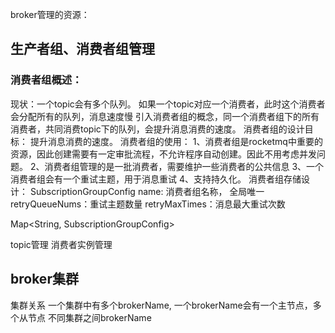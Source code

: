 broker管理的资源：

## 生产者组、消费者组管理
### 消费者组概述：
现状：一个topic会有多个队列。 如果一个topic对应一个消费者，此时这个消费者会分配所有的队列，消息速度慢
引入消费者组的概念，同一个消费者组下的所有消费者，共同消费topic下的队列，会提升消息消费的速度。
消费者组的设计目标： 提升消息消费的速度。
消费者组的使用：
    1、消费者组是rocketmq中重要的资源，因此创建需要有一定审批流程，不允许程序自动创建。因此不用考虑并发问题。
    2、消费者组管理的是一批消费者，需要维护一些消费者的公共信息
    3、一个消费者组会有一个重试主题，用于消息重试
    4、支持持久化。 
消费者组存储设计：
    SubscriptionGroupConfig
    name: 消费者组名称， 全局唯一
    retryQueueNums：重试主题数量
    retryMaxTimes：消息最大重试次数

Map<String, SubscriptionGroupConfig>
    

topic管理
消费者实例管理


## broker集群
集群关系
一个集群中有多个brokerName, 一个brokerName会有一个主节点，多个从节点
不同集群之间brokerName